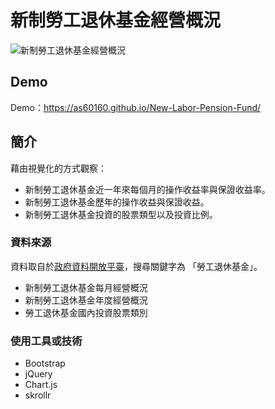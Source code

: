 # 新制勞工退休基金經營概況


![新制勞工退休基金經營概況](https://i.imgur.com/q4VjnzN.jpg)

## Demo

Demo：https://as60160.github.io/New-Labor-Pension-Fund/


## 簡介
藉由視覺化的方式觀察：
- 新制勞工退休基金近一年來每個月的操作收益率與保證收益率。
- 新制勞工退休基金歷年的操作收益與保證收益。
- 新制勞工退休基金投資的股票類型以及投資比例。

### 資料來源
資料取自於[政府資料開放平臺](https://data.gov.tw/datasets/search?query=%E5%8B%9E%E5%B7%A5%E9%80%80%E4%BC%91%E5%9F%BA%E9%87%91)，搜尋關鍵字為 「勞工退休基金」。
- 新制勞工退休基金每月經營概況
- 新制勞工退休基金年度經營概況
- 勞工退休基金國內投資股票類別

### 使用工具或技術
- Bootstrap
- jQuery
- Chart.js
- skrollr

